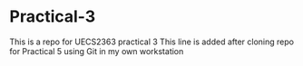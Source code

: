 # Practical-3
This is a repo for UECS2363 practical 3
This line is added after cloning repo for Practical 5
using Git in my own workstation
